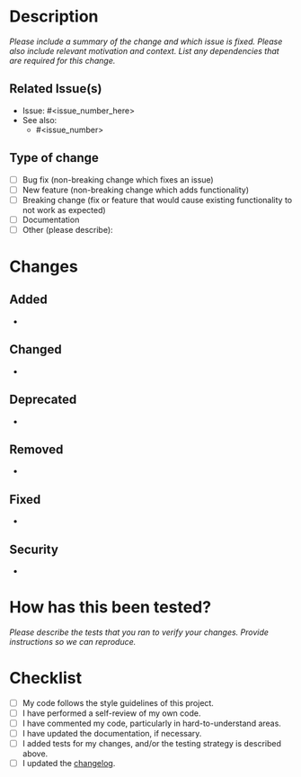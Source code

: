# Description

*Please include a summary of the change and which issue is fixed. Please also include relevant motivation and context. List any dependencies that are required for this change.*

## Related Issue(s)

- Issue: #<issue_number_here>
- See also:
    - #<issue_number>

## Type of change

- [ ] Bug fix (non-breaking change which fixes an issue)
- [ ] New feature (non-breaking change which adds functionality)
- [ ] Breaking change (fix or feature that would cause existing functionality to not work as expected)
- [ ] Documentation
- [ ] Other (please describe):

# Changes

## Added

- 

## Changed

- 

## Deprecated

- 

## Removed

- 

## Fixed

- 

## Security

-

# How has this been tested?

*Please describe the tests that you ran to verify your changes. Provide instructions so we can reproduce.*

# Checklist

- [ ] My code follows the style guidelines of this project.
- [ ] I have performed a self-review of my own code.
- [ ] I have commented my code, particularly in hard-to-understand areas.
- [ ] I have updated the documentation, if necessary.
- [ ] I added tests for my changes, and/or the testing strategy is described above.
- [ ] I updated the [changelog](../CHANGELOG.md).